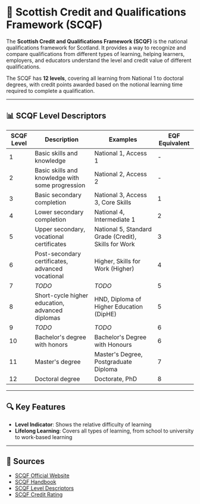 # 🏴󠁧󠁢󠁳󠁣󠁴󠁿 Scottish Credit and Qualifications Framework (SCQF)

The **Scottish Credit and Qualifications Framework (SCQF)** is the national qualifications framework for Scotland. It provides a way to recognize and compare qualifications from different types of learning, helping learners, employers, and educators understand the level and credit value of different qualifications.

The SCQF has **12 levels**, covering all learning from National 1 to doctoral degrees, with credit points awarded based on the notional learning time required to complete a qualification.

---

## 📊 SCQF Level Descriptors

| **SCQF Level** | **Description** | **Examples** | **EQF Equivalent** |
|----------------|------------------|--------------|-------------------|
| 1 | Basic skills and knowledge | National 1, Access 1 | - |
| 2 | Basic skills and knowledge with some progression | National 2, Access 2 | - |
| 3 | Basic secondary completion | National 3, Access 3, Core Skills | 1 |
| 4 | Lower secondary completion | National 4, Intermediate 1 | 2 |
| 5 | Upper secondary, vocational certificates | National 5, Standard Grade (Credit), Skills for Work | 3 |
| 6 | Post-secondary certificates, advanced vocational | Higher, Skills for Work (Higher) | 4 |
| 7 | *TODO* | *TODO* | 5 |
| 8 | Short-cycle higher education, advanced diplomas | HND, Diploma of Higher Education (DipHE) | 5 |
| 9 | *TODO* | *TODO* | 6 |
| 10 | Bachelor's degree with honors | Bachelor's Degree with Honours | 6 |
| 11 | Master's degree | Master's Degree, Postgraduate Diploma | 7 |
| 12 | Doctoral degree | Doctorate, PhD | 8 |

---

## 🔍 Key Features

- **Level Indicator**: Shows the relative difficulty of learning
- **Lifelong Learning**: Covers all types of learning, from school to university to work-based learning

---

## 📎 Sources

- [SCQF Official Website](https://scqf.org.uk/)
- [SCQF Handbook](https://scqf.org.uk/learners-and-individuals/understanding-the-framework/)
- [SCQF Level Descriptors](https://scqf.org.uk/features/level-descriptors/)
- [SCQF Credit Rating](https://scqf.org.uk/features/credit-rating/)